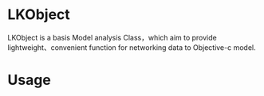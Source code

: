 # LKObject

LKObject is a basis Model analysis Class，which aim to provide lightweight、convenient function for networking data to Objective-c model.

# Usage
